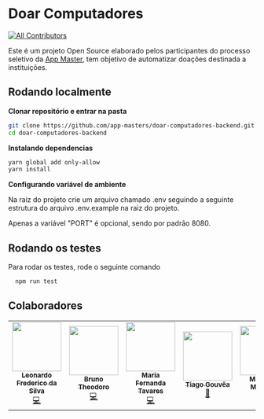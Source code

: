 
# Doar Computadores
<!-- ALL-CONTRIBUTORS-BADGE:START - Do not remove or modify this section -->
[![All Contributors](https://img.shields.io/badge/all_contributors-5-orange.svg?style=flat-square)](#contributors-)
<!-- ALL-CONTRIBUTORS-BADGE:END -->

Este é um projeto Open Source elaborado pelos participantes do processo seletivo da 
[App Master](https://www.appmasters.io/), tem objetivo de automatizar doações destinada
a instituições.

## Rodando localmente

**Clonar repositório e entrar na pasta**

```bash
git clone https://github.com/app-masters/doar-computadores-backend.git
cd doar-computadores-backend
```

**Instalando dependencias**

```bash
yarn global add only-allow
yarn install
```

**Configurando variável de ambiente**   

Na raiz do projeto crie um arquivo chamado .env seguindo a seguinte estrutura 
do arquivo .env.example na raiz do projeto.

Apenas a variável "PORT" é opcional, sendo por padrão 8080.

## Rodando os testes

Para rodar os testes, rode o seguinte comando

```bash
  npm run test
```

## Colaboradores

<!-- ALL-CONTRIBUTORS-LIST:START - Do not remove or modify this section -->
<!-- prettier-ignore-start -->
<!-- markdownlint-disable -->
<table>
  <tr>
    <td align="center"><a href="https://github.com/leofredy"><img src="https://avatars.githubusercontent.com/u/62650643?v=4?s=100" width="100px;" alt=""/><br /><sub><b>Leonardo Frederico da Silva</b></sub></a><br /><a href="https://github.com/App Master/doar-computadores-backend/commits?author=leofredy" title="Code">💻</a></td>
    <td align="center"><a href="https://github.com/BrunoTAlcantara"><img src="https://avatars.githubusercontent.com/u/29778550?v=4?s=100" width="100px;" alt=""/><br /><sub><b>Bruno Theodoro</b></sub></a><br /><a href="https://github.com/App Master/doar-computadores-backend/commits?author=BrunoTAlcantara" title="Code">💻</a></td>
    <td align="center"><a href="https://github.com/mariaftavares"><img src="https://avatars.githubusercontent.com/u/83185858?v=4?s=100" width="100px;" alt=""/><br /><sub><b>Maria Fernanda Tavares</b></sub></a><br /><a href="https://github.com/App Master/doar-computadores-backend/commits?author=mariaftavares" title="Code">💻</a></td>
    <td align="center"><a href="https://github.com/TiagoGouvea"><img src="https://avatars.githubusercontent.com/u/2242549?v=4?s=100" width="100px;" alt=""/><br /><sub><b>Tiago Gouvêa</b></sub></a><br /><a href="#ideas-TiagoGouvea" title="Ideas, Planning, & Feedback">🤔</a></td>
    <td align="center"><a href="https://github.com/mazzillio"><img src="https://avatars.githubusercontent.com/u/29362144?v=4?s=100" width="100px;" alt=""/><br /><sub><b>Mattheus Mazzillio</b></sub></a><br /><a href="https://github.com/App Master/doar-computadores-backend/commits?author=mazzillio" title="Code">💻</a></td>
  </tr>
</table>

<!-- markdownlint-restore -->
<!-- prettier-ignore-end -->

<!-- ALL-CONTRIBUTORS-LIST:END -->
